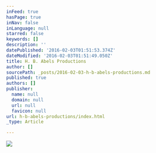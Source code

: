 ```yaml
---
inFeed: true
hasPage: true
inNav: false
inLanguage: null
starred: false
keywords: []
description: ''
datePublished: '2016-02-03T01:51:53.374Z'
dateModified: '2016-02-03T01:51:49.050Z'
title: H. B. Abels Productions
author: []
sourcePath: _posts/2016-02-03-h-b-abels-productions.md
published: true
authors: []
publisher:
  name: null
  domain: null
  url: null
  favicon: null
url: h-b-abels-productions/index.html
_type: Article

---
```

![](https://s3-us-west-2.amazonaws.com/the-grid-img/p/0871bb3aa90290a702cc9b773928991b55037081.jpg)